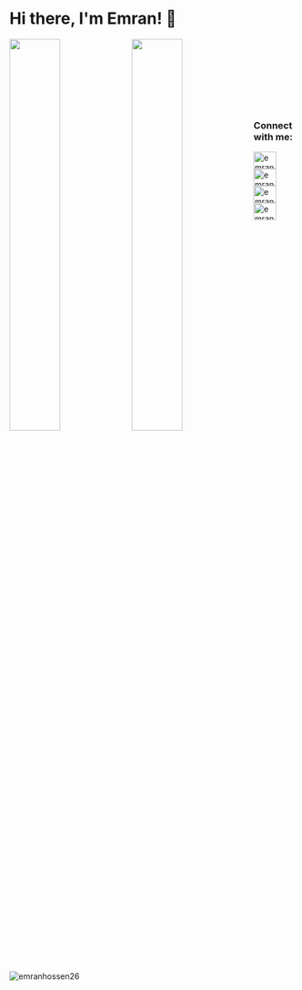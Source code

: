 # Hi there, I'm Emran! 👋

<img align="left" width="42%" src="https://github-readme-stats.vercel.app/api?username=emranhossen26&show_icons=true&theme=radical" />
<img align="left" width="42%" src="https://github-readme-stats.vercel.app/api/top-langs/?username=emranhossen26&layout=compact" />
</br></br></br></br></br></br></br>
<h3 align="left">Connect with me:</h3>
<p align="left">
<a href="https://codeforces.com/profile/emranhossen26" target="blank"><img align="center" src="https://raw.githubusercontent.com/rahuldkjain/github-profile-readme-generator/master/src/images/icons/Social/codeforces.svg" alt="emranhossen26" height="30" width="40" /></a>
<a href="https://www.codechef.com/users/emranhossen" target="blank"><img align="center" src="https://cdn.jsdelivr.net/npm/simple-icons@3.1.0/icons/codechef.svg" alt="emranhossen" height="30" width="40" /></a>
<a href="https://www.leetcode.com/emranhossen" target="blank"><img align="center" src="https://raw.githubusercontent.com/rahuldkjain/github-profile-readme-generator/master/src/images/icons/Social/leet-code.svg" alt="emranhossen" height="30" width="40" /></a>
<a href="https://linkedin.com/in/emranhossen" target="blank"><img align="center" src="https://raw.githubusercontent.com/rahuldkjain/github-profile-readme-generator/master/src/images/icons/Social/linked-in-alt.svg" alt="emranhossen" height="30" width="40" /></a>

<p align="left"> <img src="https://komarev.com/ghpvc/?username=emranhossen26&label=Profile%20views&color=0e75b6&style=flat" alt="emranhossen26" /> </p>

